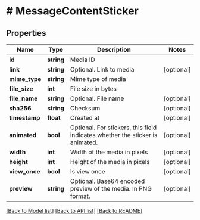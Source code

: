 # # MessageContentSticker

## Properties

Name | Type | Description | Notes
------------ | ------------- | ------------- | -------------
**id** | **string** | Media ID |
**link** | **string** | Optional. Link to media | [optional]
**mime_type** | **string** | Mime type of media |
**file_size** | **int** | File size in bytes |
**file_name** | **string** | Optional. File name | [optional]
**sha256** | **string** | Checksum | [optional]
**timestamp** | **float** | Created at | [optional]
**animated** | **bool** | Optional. For stickers, this field indicates whether the sticker is animated. | [optional]
**width** | **int** | Width of the media in pixels | [optional]
**height** | **int** | Height of the media in pixels | [optional]
**view_once** | **bool** | Is view once | [optional]
**preview** | **string** | Optional. Base64 encoded preview of the media. In PNG format. | [optional]

[[Back to Model list]](../../README.md#models) [[Back to API list]](../../README.md#endpoints) [[Back to README]](../../README.md)
